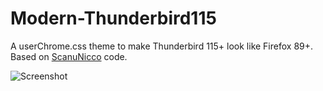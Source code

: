 # Modern-Thunderbird115
A userChrome.css theme to make Thunderbird 115+ look like Firefox 89+. Based on [ScanuNicco](https://github.com/ScanuNicco/Modern-ThunderBird) code.

![Screenshot](https://i.ibb.co/3hT3jBp/Chat-Mozilla-Thunderbird-28-01-2024-14-52-25.png)
